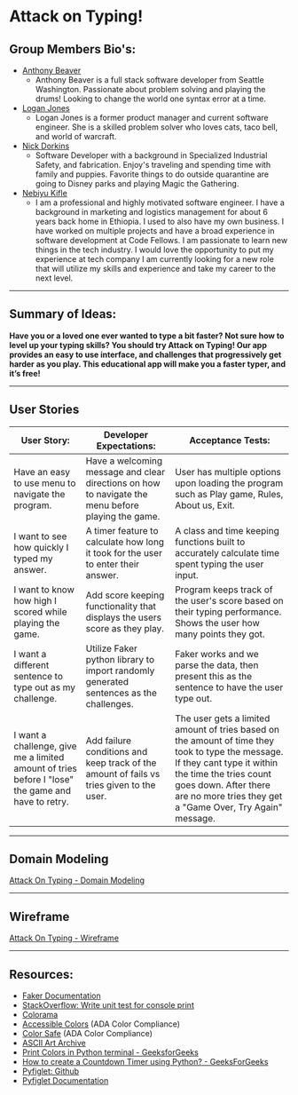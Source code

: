 # Attack on Typing!


## Group Members Bio's:

- [Anthony Beaver](https://github.com/PyDrummer)
    - Anthony Beaver is a full stack software developer from Seattle Washington. Passionate about problem solving and playing the drums! Looking to change the world one syntax error at a time.
- [Logan Jones](https://github.com/okayjones)
    - Logan Jones is a former product manager and current software engineer. She is a skilled problem solver who loves cats, taco bell, and world of warcraft.
- [Nick Dorkins](https://github.com/NickDorkins)
    - Software Developer with a background in Specialized Industrial Safety, and fabrication. Enjoy's traveling and spending time with family and puppies. Favorite things to do outside quarantine are going to Disney parks and playing Magic the Gathering.
- [Nebiyu Kifle ](https://github.com/neba9)
    - I am a professional and highly motivated software engineer. I have a background in marketing and logistics management for about 6 years back home in Ethiopia. I used to also have my own business. I have worked on multiple projects and have a broad experience in software development at Code Fellows. I am passionate to learn new things in the tech industry. I would love the opportunity to put my experience at tech company I am currently looking for a new role that will utilize my skills and experience and take my career to the next level.

---

## Summary of Ideas:

**Have you or a loved one ever wanted to type a bit faster? Not sure how to level up your typing skills? You should try Attack on Typing! Our app provides an easy to use interface, and challenges that progressively get harder as you play. This educational app will make you a faster typer, and it’s free!**

---

## User Stories

| User Story: | Developer Expectations: | Acceptance Tests: |
| --- | --- | --- |
| Have an easy to use menu to navigate the program.| Have a welcoming message and clear directions on how to navigate the menu before playing the game.| User has multiple options upon loading the program such as Play game, Rules, About us, Exit. |
| I want to see how quickly I typed my answer. | A timer feature to calculate how long it took for the user to enter their answer. | A class and time keeping functions built to accurately calculate time spent typing the user input. |
| I want to know how high I scored while playing the game. | Add score keeping functionality that displays the users score as they play. | Program keeps track of the user's score based on their typing performance. Shows the user how many points they got. |
| I want a different sentence to type out as my challenge. | Utilize Faker python library to import randomly generated sentences as the challenges. | Faker works and we parse the data, then present this as the sentence to have the user type out. |
| I want a challenge, give me a limited amount of tries before I "lose" the game and have to retry. | Add failure conditions and keep track of the amount of fails vs tries given to the user. | The user gets a limited amount of tries based on the amount of time they took to type the message. If they cant type it within the time the tries count goes down. After there are no more tries they get a "Game Over, Try Again" message. |

---

## Domain Modeling

[Attack On Typing - Domain Modeling](https://drive.google.com/file/d/1Vr_-2xkZiBMW9oE7Kbs9MtxRmSpgqeuR/view?usp=sharing
)

---

## Wireframe

[Attack On Typing - Wireframe](https://docs.google.com/document/d/1ffrMg_Xb_HBKk_IqghCmqEzixe2cI_Sh0IOmtYf2H_Q/edit?usp=sharing)

---

## Resources:

- [Faker Documentation](https://faker.readthedocs.io/en/master/)
- [StackOverflow: Write unit test for console print](https://stackoverflow.com/questions/33767627/python-write-unittest-for-console-print)
- [Colorama](https://pypi.org/project/colorama/)
- [Accessible Colors](https://accessible-colors.com/) (ADA Color Compliance)
- [Color Safe](http://colorsafe.co/) (ADA Color Compliance)
- [ASCII Art Archive](https://asciiart.website/index.php)
- [Print Colors in Python terminal - GeeksforGeeks](https://www.geeksforgeeks.org/print-colors-python-terminal/)
- [How to create a Countdown Timer using Python? - GeeksForGeeks](https://www.geeksforgeeks.org/how-to-create-a-countdown-timer-using-python/)
- [Pyfiglet: Github](https://github.com/pwaller/pyfiglet)
- [Pyfiglet Documentation](https://pypi.org/project/pyfiglet/0.7/)


